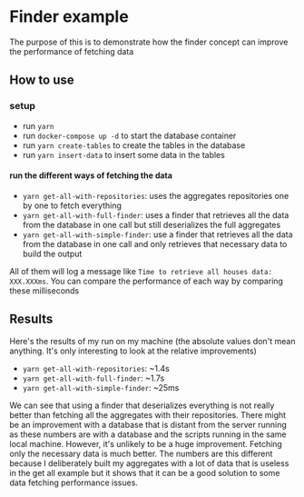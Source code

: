 # Finder example

The purpose of this is to demonstrate how the finder concept can improve the performance of fetching data

## How to use
### setup
- run `yarn`
- run `docker-compose up -d` to start the database container
- run `yarn create-tables` to create the tables in the database
- run `yarn insert-data` to insert some data in the tables

#### run the different ways of fetching the data
- `yarn get-all-with-repositories`: uses the aggregates repositories one by one to fetch everything
- `yarn get-all-with-full-finder`: uses a finder that retrieves all the data from the database in one call but still deserializes the full aggregates
- `yarn get-all-with-simple-finder`: use a finder that retrieves all the data from the database in one call and only retrieves that necessary data to build the output

All of them will log a message like `Time to retrieve all houses data: XXX.XXXms`. You can compare the performance of each way by comparing these milliseconds

## Results
Here's the results of my run on my machine (the absolute values don't mean anything. It's only interesting to look at the relative improvements)
- `yarn get-all-with-repositories`: ~1.4s
- `yarn get-all-with-full-finder`: ~1.7s
- `yarn get-all-with-simple-finder`: ~25ms

We can see that using a finder that deserializes everything is not really better than fetching all the aggregates with their repositories. There might be an improvement with a database that is distant from the server running as these numbers are with a database and the scripts running in the same local machine. However, it's unlikely to be a huge improvement.
Fetching only the necessary data is much better. The numbers are this different because I deliberately built my aggregates with a lot of data that is useless in the get all example but it shows that it can be a good solution to some data fetching performance issues.